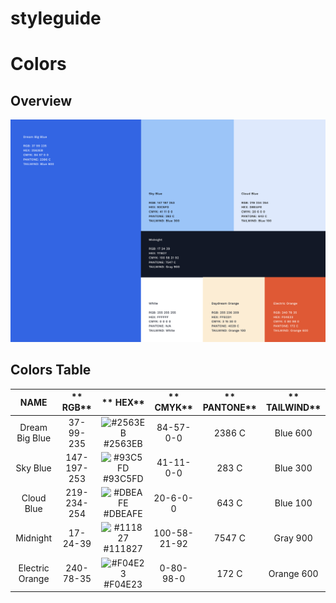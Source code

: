 # styleguide

# Colors #

## Overview

![Brand Logo](/assets/color_pallette.png)

## Colors Table

**NAME**|** RGB**|** HEX**|** CMYK**|** PANTONE**|** TAILWIND**
:-----:|:-----:|:-----:|:-----:|:-----:|:-----:
Dream Big Blue| 37-99-235| ![#2563EB](https://via.placeholder.com/15/2563EB/000000?text=+) #2563EB|84-57-0-0| 2386 C| Blue 600
Sky Blue| 147-197-253| ![#93C5FD](https://via.placeholder.com/15/93C5FD/000000?text=+) #93C5FD| 41-11-0-0| 283 C| Blue 300
Cloud Blue| 219-234-254| ![#DBEAFE](https://via.placeholder.com/15/DBEAFE/000000?text=+) #DBEAFE| 20-6-0-0| 643 C| Blue 100
Midnight| 17-24-39| ![#111827](https://via.placeholder.com/15/111827/000000?text=+) #111827| 100-58-21-92| 7547 C| Gray 900
Electric Orange| 240-78-35| ![#F04E23](https://via.placeholder.com/15/F04E23/000000?text=+) #F04E23| 0-80-98-0| 172 C| Orange 600

